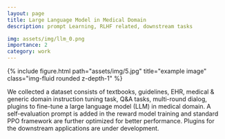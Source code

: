 ```yaml
---
layout: page
title: Large Language Model in Medical Domain
description: prompt Learning, RLHF related, downstream tasks

img: assets/img/llm_0.png
importance: 2
category: work
---
```


<div class="row">
    <div class="col-sm mt-3 mt-md-0">
        {% include figure.html path="assets/img/5.jpg" title="example image" class="img-fluid rounded z-depth-1" %}
    </div>
</div>
<!-- <div class="caption">
    This image can also have a caption. It's like magic.
</div> -->

We collected a dataset consists of textbooks, guidelines, EHR, medical & generic domain instruction tuning task, Q&A tasks, multi-round dialog, plugins to fine-tune a large language model (LLM) in medical domain.
A self-evaluation prompt is added in the reward model training and standard PPO framework are further optimized for better performance. Plugins for the downstream applications are under development.
